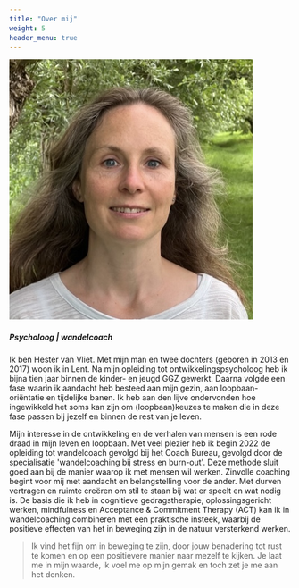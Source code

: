 ```yaml
---
title: "Over mij"
weight: 5
header_menu: true
---
```


![Hester](images/hester2.jpg)

##### Psycholoog | wandelcoach

Ik ben Hester van Vliet. Met mijn man en twee dochters (geboren in 2013 en 2017) woon ik in Lent. Na mijn opleiding tot ontwikkelingspsycholoog heb ik bijna tien jaar binnen de kinder- en jeugd GGZ gewerkt. Daarna volgde een fase waarin ik aandacht heb besteed aan mijn gezin, aan loopbaan-oriëntatie en tijdelijke banen. Ik heb aan den lijve ondervonden hoe ingewikkeld het soms kan zijn om (loopbaan)keuzes te maken die in deze fase passen bij jezelf en binnen de rest van je leven.

Mijn interesse in de ontwikkeling en de verhalen van mensen is een rode draad in mijn leven en loopbaan. Met veel plezier heb ik begin 2022 de opleiding tot wandelcoach gevolgd bij het Coach Bureau, gevolgd door de specialisatie 'wandelcoaching bij stress en burn-out'. Deze methode sluit goed aan bij de manier waarop ik met mensen wil werken. Zinvolle coaching begint voor mij met aandacht en belangstelling voor de ander. Met durven vertragen en ruimte creëren om stil te staan bij wat er speelt en wat nodig is. De basis die ik heb in cognitieve gedragstherapie, oplossingsgericht werken, mindfulness en Acceptance & Commitment Therapy (ACT) kan ik in wandelcoaching combineren met een praktische insteek, waarbij de positieve effecten van het in beweging zijn in de natuur versterkend werken.

> Ik vind het fijn om in beweging te zijn, door jouw benadering tot rust te
> komen en op een positievere manier naar mezelf te kijken. Je laat me in
> mijn waarde, ik voel me op mijn gemak en toch zet je me aan het denken.
